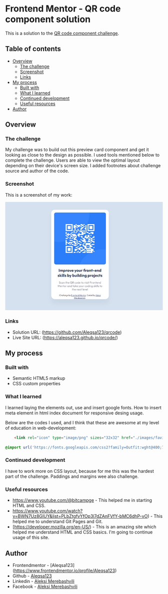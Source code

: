 # Frontend Mentor - QR code component solution

This is a solution to the [QR code component challenge](https://www.frontendmentor.io/challenges/qr-code-component-iux_sIO_H). 

## Table of contents

- [Overview](#overview)
  - [The challenge](#the-challenge)
  - [Screenshot](#screenshot)
  - [Links](#links)
- [My process](#my-process)
  - [Built with](#built-with)
  - [What I learned](#what-i-learned)
  - [Continued development](#continued-development)
  - [Useful resources](#useful-resources)
- [Author](#author)

## Overview

### The challenge

My challenge was to build out this preview card component and get it looking as close to the design as possible.
I used tools mentioned below to  complete the challenge. 
Users are able to view the optimal layout depending on their device's screen size.
I added footnotes about challenge source and author of the code.

### Screenshot

This is a screenshot of my work:

![](./images/screenshot.JPG)

### Links

- Solution URL: (https://github.com/Aleqsa123/qrcode)
- Live Site URL: (https://aleqsa123.github.io/qrcode/)


## My process

### Built with

- Semantic HTML5 markup
- CSS custom properties

### What I learned

I learned laying the elements out, use and insert google fonts. How to insert meta element in html index document for responsive desing usage.

Below are the codes I used, and I think that these are awesome at my level of education in web-development:

```html
    <link rel="icon" type="image/png" sizes="32x32" href="./images/favicon-32x32.png">
```
```css
@import url('https://fonts.googleapis.com/css2?family=Outfit:wght@400;700&display=swap');
```

### Continued development

I have to work more on CSS layout, because for me this was the hardest part of the challenge. Paddings and margins wee also challenge.

### Useful resources

- https://www.youtube.com/@bitcampge - This helped me in starting HTML and CSS.
- https://www.youtube.com/watch?v=BWN7Uz8GIUY&list=PLbZtgfvYfOp3l7dZAnFVfY-bMC6dhP-vO) - This helped me to understand Git Pages and Git.
- [https://developer.mozilla.org/en-US/) - This is an amazing site which helped me understand HTML and CSS basics. I'm going to continue usage of this site.


## Author

- Frontendmentor - [Aleqsa123] (https://www.frontendmentor.io/profile/Aleqsa123)
- Github - [Aleqsa123](https://github.com/Aleqsa123)
- Linkedin - [Aleksi Merebashvili](https://www.linkedin.com/in/aleksi-merebashvili-36627426/)
- Facebook - [Aleksi Merebashvili](https://www.facebook.com/aleksi.merebashvili)